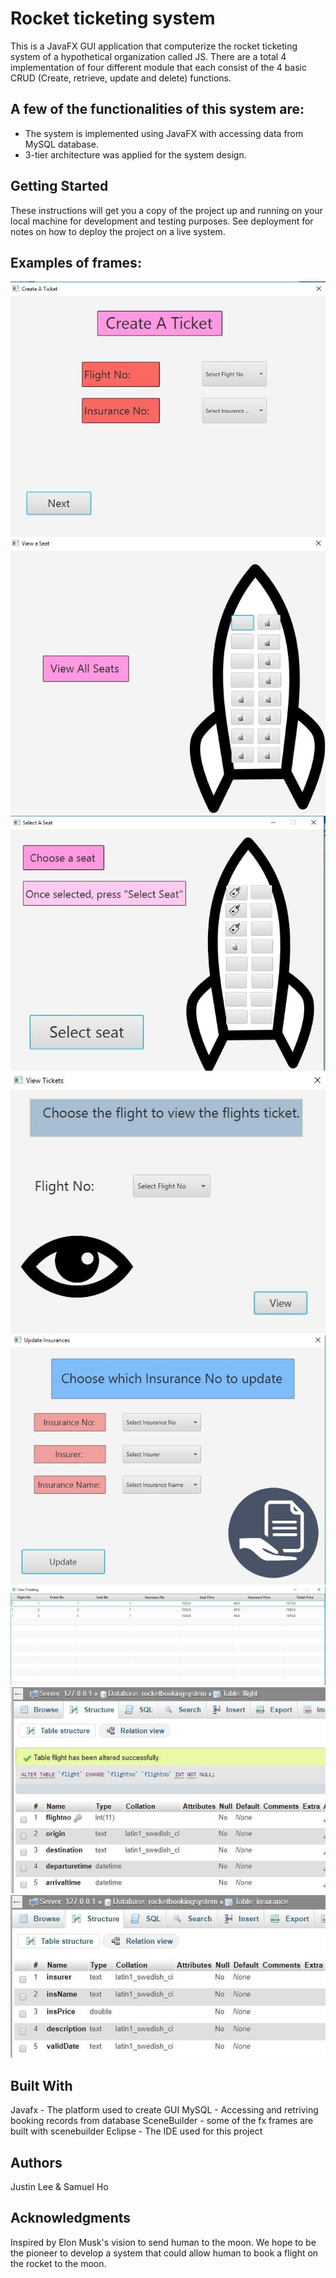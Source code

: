 # Rocket ticketing system
This is a JavaFX GUI application that computerize the rocket ticketing system of a hypothetical organization called JS. There are a total 4 implementation of
four different module that each consist of the 4 basic CRUD (Create, retrieve, update and delete) functions.

## A few of the functionalities of this system are:
- The system is implemented using JavaFX with accessing data from MySQL database.
- 3-tier architecture was applied for the system design.

## Getting Started
These instructions will get you a copy of the project up and running on your local machine for development and testing purposes. See deployment for notes on how to deploy the project on a live system.


## Examples of frames:
![Alt text](/img/CreateTicket.jpg?raw=true "CreateTicket")
![Alt text](/img/Seats.jpg?raw=true "Seats")
![Alt text](/img/SelectSeat.jpg?raw=true "SelectSeat")
![Alt text](/img/Ticket.jpg?raw=true "Ticket")
![Alt text](/img/UpdateInsurance.jpg?raw=true "UpdateInsurance")
![Alt text](/img/ViewTicket.jpg?raw=true "ViewTicket")
![Alt text](/img/flightDB.jpg?raw=true "flightDB")
![Alt text](/img/insuranceDB.jpg?raw=true "insuranceDB")

## Built With
Javafx - The platform used to create GUI
MySQL - Accessing and retriving booking records from database
SceneBuilder - some of the fx frames are built with scenebuilder
Eclipse - The IDE used for this project

## Authors
Justin Lee & Samuel Ho

## Acknowledgments
Inspired by Elon Musk's vision to send human to the moon. We hope to be the pioneer to develop a system that could allow human to book a flight on the rocket to the moon.


